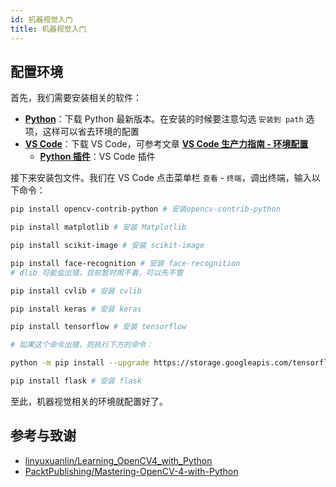 ```yaml
---
id: 机器视觉入门
title: 机器视觉入门
---
```


## 配置环境

首先，我们需要安装相关的软件：

- [**Python**](https://www.python.org/downloads/)：下载 Python 最新版本。在安装的时候要注意勾选 `安装到 path` 选项，这样可以省去环境的配置
- [**VS Code**](https://code.visualstudio.com/)：下载 VS Code，可参考文章 [**VS Code 生产力指南 - 环境配置**](https://wiki-power.com/VSCode%E7%94%9F%E4%BA%A7%E5%8A%9B%E6%8C%87%E5%8D%97-%E7%8E%AF%E5%A2%83%E9%85%8D%E7%BD%AE)
  - [**Python 插件**](https://marketplace.visualstudio.com/items?itemName=ms-python.python)：VS Code 插件

接下来安装包文件。我们在 VS Code 点击菜单栏 `查看` - `终端`，调出终端，输入以下命令：

```bash
pip install opencv-contrib-python # 安装opencv-contrib-python
```

```bash
pip install matplotlib # 安装 Matplotlib
```

```bash
pip install scikit-image # 安装 scikit-image
```


```bash
pip install face-recognition # 安装 face-recognition 
# dlib 可能会出错，目前暂时用不着，可以先不管
```

```bash
pip install cvlib # 安装 cvlib
```

```bash
pip install keras # 安装 keras
```

```bash
pip install tensorflow # 安装 tensorflow

# 如果这个命令出错，则执行下方的命令：

python -m pip install --upgrade https://storage.googleapis.com/tensorflow/mac/cpu/tensorflow-1.12.0-py3-none-any.whl
```

```bash
pip install flask # 安装 flask
``` 

至此，机器视觉相关的环境就配置好了。

## 参考与致谢

- [linyuxuanlin/Learning_OpenCV4_with_Python](https://github.com/linyuxuanlin/Learning_OpenCV4_with_Python)
- [PacktPublishing/Mastering-OpenCV-4-with-Python](https://github.com/PacktPublishing/Mastering-OpenCV-4-with-Python)
